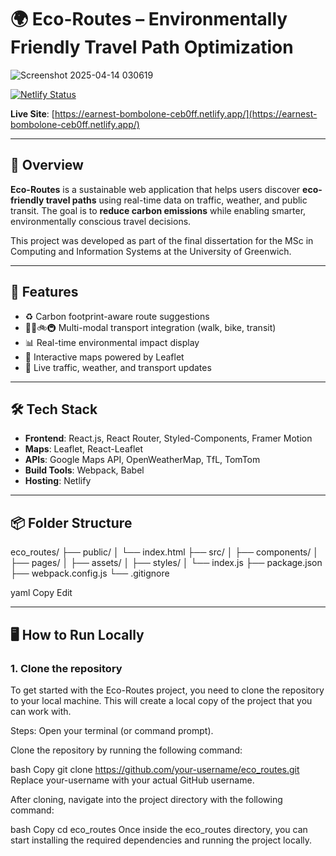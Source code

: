 # 🌍 Eco-Routes – Environmentally Friendly Travel Path Optimization
![Screenshot 2025-04-14 030619](https://github.com/user-attachments/assets/6439c925-773a-4aca-9e95-23f6d6701fac)

[![Netlify Status](https://api.netlify.com/api/v1/badges/2e4a0f47-f3ea-4a42-a7d5-4ad1267b81b5/deploy-status)](https://app.netlify.com/sites/earnest-bombolone-ceb0ff/deploys)

**Live Site**: [https://earnest-bombolone-ceb0ff.netlify.app/](https://earnest-bombolone-ceb0ff.netlify.app/)

---

## 📌 Overview

**Eco-Routes** is a sustainable web application that helps users discover **eco-friendly travel paths** using real-time data on traffic, weather, and public transit. The goal is to **reduce carbon emissions** while enabling smarter, environmentally conscious travel decisions.

This project was developed as part of the final dissertation for the MSc in Computing and Information Systems at the University of Greenwich.

---

## 🚀 Features

- ♻️ Carbon footprint-aware route suggestions  
- 🚶‍♀️🚲🚇 Multi-modal transport integration (walk, bike, transit)  
- 📊 Real-time environmental impact display  
- 📍 Interactive maps powered by Leaflet  
- 🔄 Live traffic, weather, and transport updates  

---

## 🛠️ Tech Stack

- **Frontend**: React.js, React Router, Styled-Components, Framer Motion  
- **Maps**: Leaflet, React-Leaflet  
- **APIs**: Google Maps API, OpenWeatherMap, TfL, TomTom  
- **Build Tools**: Webpack, Babel  
- **Hosting**: Netlify  

---

## 📦 Folder Structure

eco_routes/ ├── public/ │ └── index.html ├── src/ │ ├── components/ │ ├── pages/ │ ├── assets/ │ ├── styles/ │ └── index.js ├── package.json ├── webpack.config.js └── .gitignore

yaml
Copy
Edit

---

## 🖥️ How to Run Locally

### 1. Clone the repository
To get started with the Eco-Routes project, you need to clone the repository to your local machine. This will create a local copy of the project that you can work with.

Steps:
Open your terminal (or command prompt).

Clone the repository by running the following command:

bash
Copy
git clone https://github.com/your-username/eco_routes.git
Replace your-username with your actual GitHub username.

After cloning, navigate into the project directory with the following command:

bash
Copy
cd eco_routes
Once inside the eco_routes directory, you can start installing the required dependencies and running the project locally.

